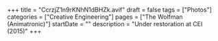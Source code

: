 +++
title = "CcrzjZ1n9rKNhN1dBHZk.avif"
draft = false
tags = ["Photos"]
categories = ["Creative Engineering"]
pages = ["The Wolfman (Animatronic)"]
startDate = ""
description = "Under restoration at CEI (2015)"
+++
